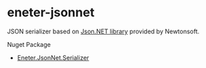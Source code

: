 # eneter-jsonnet
JSON serializer based on [Json.NET library](https://www.newtonsoft.com/json) provided by Newtonsoft.

Nuget Package
* [Eneter.JsonNet.Serializer](https://www.nuget.org/packages/Eneter.JsonNet.Serializer/)
